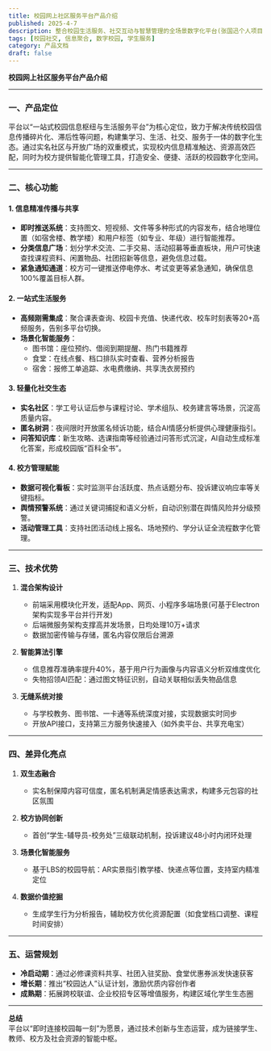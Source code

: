 ```yaml
---
title: 校园网上社区服务平台产品介绍
published: 2025-4-7
description: 整合校园生活服务、社交互动与智慧管理的全场景数字化平台(张国迅个人项目作业/创新创业课程)
tags: [校园社交, 信息聚合, 数字校园, 学生服务]
category: 产品文档
draft: false
---
```


**校园网上社区服务平台产品介绍**

---

### **一、产品定位**
平台以“一站式校园信息枢纽与生活服务平台”为核心定位，致力于解决传统校园信息传播碎片化、滞后性等问题，构建集学习、生活、社交、服务于一体的数字化生态。通过实名社区与开放广场的双重模式，实现校内信息精准触达、资源高效匹配，同时为校方提供智能化管理工具，打造安全、便捷、活跃的校园数字化空间。

---

### **二、核心功能**
#### **1. 信息精准传播与共享**
- **即时推送系统**：支持图文、短视频、文件等多种形式的内容发布，结合地理位置（如宿舍楼、教学楼）和用户标签（如专业、年级）进行智能推荐。
- **分类信息广场**：划分学术交流、二手交易、活动招募等垂直板块，用户可快速查找课程资料、闲置物品、社团招新等信息，避免信息过载。
- **紧急通知通道**：校方可一键推送停电停水、考试变更等紧急通知，确保信息100%覆盖目标人群。

#### **2. 一站式生活服务**
- **高频刚需集成**：聚合课表查询、校园卡充值、快递代收、校车时刻表等20+高频服务，告别多平台切换。
- **场景化智能服务**：
    - 图书馆：座位预约、借阅到期提醒、热门书籍推荐
    - 食堂：在线点餐、档口排队实时查看、营养分析报告
    - 宿舍：报修工单追踪、水电费缴纳、共享洗衣房预约

#### **3. 轻量化社交生态**
- **实名社区**：学工号认证后参与课程讨论、学术组队、校务建言等场景，沉淀高质量内容。
- **匿名树洞**：夜间限时开放匿名倾诉功能，结合AI情感分析提供心理健康指引。
- **问答知识库**：新生攻略、选课指南等经验通过问答形式沉淀，AI自动生成标准化答案，形成校园版“百科全书”。

#### **4. 校方管理赋能**
- **数据可视化看板**：实时监测平台活跃度、热点话题分布、投诉建议响应率等关键指标。
- **舆情预警系统**：通过关键词捕捉和语义分析，自动识别潜在舆情风险并分级预警。
- **活动管理工具**：支持社团活动线上报名、场地预约、学分认证全流程数字化管理。

---

### **三、技术优势**
1. **混合架构设计**
    - 前端采用模块化开发，适配App、网页、小程序多端场景(可基于Electron架构实现多平台并行开发)
    - 后端微服务架构支撑高并发场景，日均处理10万+请求
    - 数据加密传输与存储，匿名内容仅限后台溯源

2. **智能算法引擎**
    - 信息推荐准确率提升40%，基于用户行为画像与内容语义分析双维度优化
    - 失物招领AI匹配：通过图文特征识别，自动关联相似丢失物品信息

3. **无缝系统对接**
    - 与学校教务、图书馆、一卡通等系统深度对接，实现数据实时同步
    - 开放API接口，支持第三方服务快速接入（如外卖平台、共享充电宝）

---

### **四、差异化亮点**
1. **双生态融合**
    - 实名制保障内容可信度，匿名机制满足情感表达需求，构建多元包容的社区氛围

2. **校方协同创新**
    - 首创“学生-辅导员-校务处”三级联动机制，投诉建议48小时内闭环处理

3. **场景化智能服务**
    - 基于LBS的校园导航：AR实景指引教学楼、快递点等位置，支持室内精准定位

4. **数据价值挖掘**
    - 生成学生行为分析报告，辅助校方优化资源配置（如食堂档口调整、课程时间安排）

---

### **五、运营规划**
- **冷启动期**：通过必修课资料共享、社团入驻奖励、食堂优惠券派发快速获客
- **增长期**：推出“校园达人”认证计划，激励优质内容创作者
- **成熟期**：拓展跨校联谊、企业校招专区等增值服务，构建区域化学生生态圈

---

**总结**  
平台以“即时连接校园每一刻”为愿景，通过技术创新与生态运营，成为链接学生、教师、校方及社会资源的智能中枢。
